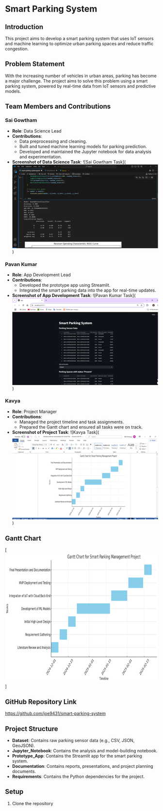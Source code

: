 # Smart Parking System

## Introduction
This project aims to develop a smart parking system that uses IoT sensors and machine learning to optimize urban parking spaces and reduce traffic congestion.

## Problem Statement
With the increasing number of vehicles in urban areas, parking has become a major challenge. The project aims to solve this problem using a smart parking system, powered by real-time data from IoT sensors and predictive models.

## Team Members and Contributions

### Sai Gowtham
- **Role**: Data Science Lead
- **Contributions**:
  - Data preprocessing and cleaning.
  - Built and tuned machine learning models for parking prediction.
  - Developed and maintained the Jupyter notebook for data analysis and experimentation.
- **Screenshot of Data Science Task**:
  ![Sai Gowtham Task](![alt text](<Data Science.png>))

### Pavan Kumar
- **Role**: App Development Lead
- **Contributions**:
  - Developed the prototype app using Streamlit.
  - Integrated the smart parking data into the app for real-time updates.
- **Screenshot of App Development Task**:
  ![Pavan Kumar Task](![alt text](<App Development.png>))

### Kavya
- **Role**: Project Manager
- **Contributions**:
  - Managed the project timeline and task assignments.
  - Prepared the Gantt chart and ensured all tasks were on track.
- **Screenshot of Project Task**:
  ![Kavya Task](![alt text](<Project Manager.png>))

## Gantt Chart
[![alt text](<gantt cahrt.png>)]


## GitHub Repository Link
https://github.com/joe9431/smart-parking-system

## Project Structure
- **Dataset**: Contains raw parking sensor data (e.g., CSV, JSON, GeoJSON).
- **Jupyter_Notebook**: Contains the analysis and model-building notebook.
- **Prototype_App**: Contains the Streamlit app for the smart parking system.
- **Documentation**: Contains reports, presentations, and project planning documents.
- **Requirements**: Contains the Python dependencies for the project.

## Setup
1. Clone the repository